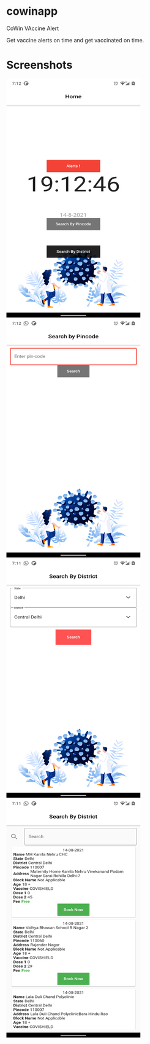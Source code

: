 # cowinapp

CoWin VAccine Alert

Get vaccine alerts on time and get vaccinated on time.

# Screenshots

<img src="images/screen1.png" width="350">

<img src="images/screen2.png" width="350">

<img src="images/screen3.png" width="350">

<img src="images/screen4.png" width="350">


